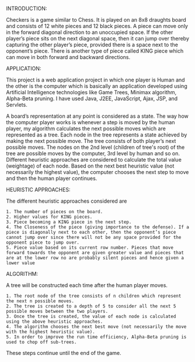 INTRODUCTION:


Checkers is a game similar to Chess. It is played on an 8x8 draughts board and consists of 12 white pieces and 12 black pieces. A piece can move only in the forward diagonal direction to an unoccupied space. If the other player’s piece sits on the next diagonal space, then it can jump over thereby capturing the other player’s piece, provided there is a space next to the opponent’s piece. There is another type of piece called KING piece which can move in both forward and backward directions.
 
APPLICATION:
    
	
This project is a web application project in which one player is Human and the other is the computer which is basically an application developed using Artificial Intelligence technologies like Game Trees, Minimax algorithm, Alpha-Beta pruning. I have used Java, J2EE, JavaScript, Ajax, JSP, and Servlets.
 
A board’s representation at any point is considered as a state. The way how the computer player works is whenever a step is moved by the human player, my algorithm calculates the next possible moves which are represented as a tree. Each node in the tree represents a state achieved by making the next possible move. The tree consists of both player’s next possible moves. The nodes on the 2nd level (children of tree's root) of the tree are possible moves by the computer, 3rd level by human and so on. Different heuristic approaches are considered to calculate the total value (weightage) of each node. Based on the next best heuristic value (not necessarily the highest value), the computer chooses the next step to move and then the human player continues. 
 
HEURISTIC APPROACHES:

The different heuristic approaches considered are
    
	1. The number of pieces on the board.
	2. Higher values for KING pieces.
    3. Piece becoming a KING piece in the next step.
    4. The Closeness of the piece (giving importance to the defense). If a piece is diagonally next to each other, then the opponent’s piece cannot jump over since there will not be any space provided for the opponent piece to jump over.
    5. Piece value based on its current row number. Pieces that move forward towards the opponent are given greater value and pieces that are at the lower row no are probably silent pieces and hence given a lower value
 
ALGORITHM:

A tree will be constructed each time after the human player moves. 

	1. The root node of the tree consists of n children which represent the next n possible moves. 
	2. The tree is created to a depth of 5 to consider all the next 5 possible moves between the two players. 
	3. Once the tree is created, the value of each node is calculated using the above heuristic approaches.
	4. The algorithm chooses the next best move (not necessarily the move with the highest heuristic value). 
	5. In order to improve the run time efficiency, Alpha-Beta pruning is used to chop off sub-trees. 

These steps continue until the end of the game. 

